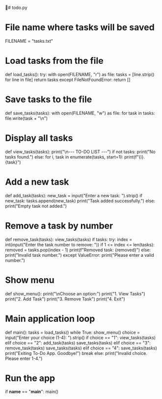 📝# todo.py

# File name where tasks will be saved
FILENAME = "tasks.txt"

# Load tasks from the file
def load_tasks():
    try:
        with open(FILENAME, "r") as file:
            tasks = [line.strip() for line in file]
        return tasks
    except FileNotFoundError:
        return []

# Save tasks to the file
def save_tasks(tasks):
    with open(FILENAME, "w") as file:
        for task in tasks:
            file.write(task + "\n")

# Display all tasks
def view_tasks(tasks):
    print("\n--- TO-DO LIST ---")
    if not tasks:
        print("No tasks found.")
    else:
        for i, task in enumerate(tasks, start=1):
            print(f"{i}. {task}")

# Add a new task
def add_task(tasks):
    new_task = input("Enter a new task: ").strip()
    if new_task:
        tasks.append(new_task)
        print("Task added successfully.")
    else:
        print("Empty task not added.")

# Remove a task by number
def remove_task(tasks):
    view_tasks(tasks)
    if tasks:
        try:
            index = int(input("Enter the task number to remove: "))
            if 1 <= index <= len(tasks):
                removed = tasks.pop(index - 1)
                print(f"Removed task: {removed}")
            else:
                print("Invalid task number.")
        except ValueError:
            print("Please enter a valid number.")

# Show menu
def show_menu():
    print("\nChoose an option:")
    print("1. View Tasks")
    print("2. Add Task")
    print("3. Remove Task")
    print("4. Exit")

# Main application loop
def main():
    tasks = load_tasks()
    while True:
        show_menu()
        choice = input("Enter your choice (1-4): ").strip()
        if choice == "1":
            view_tasks(tasks)
        elif choice == "2":
            add_task(tasks)
            save_tasks(tasks)
        elif choice == "3":
            remove_task(tasks)
            save_tasks(tasks)
        elif choice == "4":
            save_tasks(tasks)
            print("Exiting To-Do App. Goodbye!")
            break
        else:
            print("Invalid choice. Please enter 1-4.")

# Run the app
if __name__ == "__main__":
    main()
